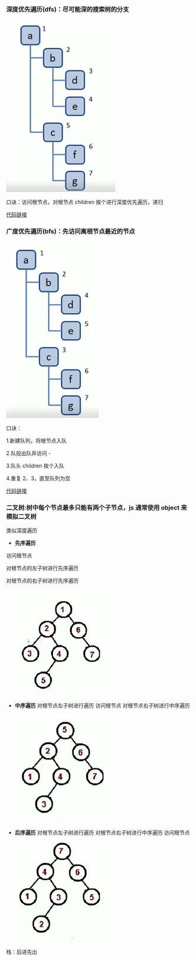 ### 深度优先遍历(dfs)：尽可能深的搜索树的分支

![Image text](./图片/3.png)

口诀：访问根节点，对根节点 children 挨个进行深度优先遍历，递归

[代码链接](./树.js)

### 广度优先遍历(bfs)：先访问离根节点最近的节点

![Image text](./图片/4.png)

口诀：

1.新建队列，将根节点入队

2.队投出队并访问 -

3.队头 children 挨个入队

4.重复 2、3，直至队列为空

[代码链接](./树.js)

### 二叉树:树中每个节点最多只能有两个子节点，js 通常使用 object 来模拟二叉树

类似深度遍历

- **先序遍历**

访问根节点

对根节点的左子树进行先序遍历

对根节点的右子树进行先序遍历

![Image text](./图片/5.png)

- **中序遍历**
  对根节点左子树进行遍历
  访问根节点
  对根节点右子树进行中序遍历

![Image text](./图片/6.png)

- **后序遍历**
  对根节点左子树进行遍历
  对根节点右子树进行中序遍历
  访问根节点

![Image text](./图片/7.png)

栈：后进先出
